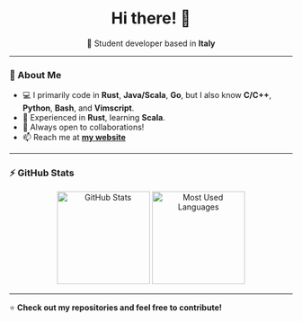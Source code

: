 <h1 align="center">Hi there! 👋</h1>

<p align="center">
  📖 Student developer based in <strong>Italy</strong>
</p>

---

### 🚀 About Me  
- 💻 I primarily code in **Rust**, **Java/Scala**, **Go**, but I also know **C/C++**, **Python**, **Bash**, and **Vimscript**.
- 🌱 Experienced in **Rust**, learning **Scala**.
- 👯 Always open to collaborations!
- 📫 Reach me at **[my website](https://walker84837.github.io)**

---

### ⚡ GitHub Stats  

<p align="center">
  <img src="https://github-readme-stats.vercel.app/api?username=walker84837&show_icons=true&theme=github_dark" alt="GitHub Stats" height="165"/>
  <img src="https://github-readme-stats.vercel.app/api/top-langs/?username=walker84837&hide=css,html&langs_count=8&layout=compact&theme=github_dark" alt="Most Used Languages" height="165"/>
</p>

---

⭐ **Check out my repositories and feel free to contribute!**  
